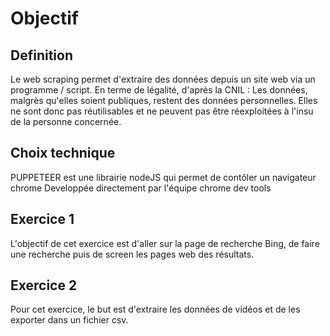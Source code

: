 # Objectif

## Definition 
Le web scraping  permet d'extraire des données depuis un site web via un programme / script.
En terme de légalité, d'après la CNIL : Les données, malgrès qu'elles soient publiques, restent des données personnelles. Elles ne sont donc pas réutilisables et ne peuvent pas être réexploitées à l'insu de la personne concernée.

## Choix technique
PUPPETEER est une librairie nodeJS qui permet de contôler un navigateur chrome
Developpée directement par l'équipe chrome dev tools

## Exercice 1 
L'objectif de cet exercice est d'aller sur la page de recherche Bing, de faire une recherche puis de screen les pages web des résultats.

## Exercice 2
Pour cet exercice, le but est d'extraire les données de vidéos et de les exporter dans un fichier csv.

